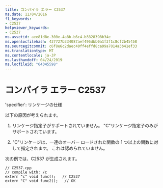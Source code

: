 ```yaml
---
title: コンパイラ エラー C2537
ms.date: 11/04/2016
f1_keywords:
- C2537
helpviewer_keywords:
- C2537
ms.assetid: aee81d8e-300e-4a8b-b6c4-b3828398b34e
ms.openlocfilehash: 437727b334087aef496dbb0a1f3f1c8cf2b45458
ms.sourcegitcommit: c6f8e6c2daec40ff4effd8ca99a7014a3b41ef33
ms.translationtype: MT
ms.contentlocale: ja-JP
ms.lasthandoff: 04/24/2019
ms.locfileid: "64345598"
---
```

# <a name="compiler-error-c2537"></a>コンパイラ エラー C2537

'specifier': リンケージの仕様

以下の原因が考えられます。

1. リンケージ指定子がサポートされていません。 "C"リンケージ指定子のみがサポートされています。

1. "C"リンケージは、一連のオーバー ロードされた関数の 1 つ以上の関数に対して指定されます。 これは認められていません。

次の例では、C2537 が生成されます。

```
// C2537.cpp
// compile with: /c
extern "c" void func();   // C2537
extern "C" void func2();   // OK
```